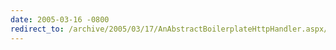 ```yaml
---
date: 2005-03-16 -0800
redirect_to: /archive/2005/03/17/AnAbstractBoilerplateHttpHandler.aspx/
---
```

